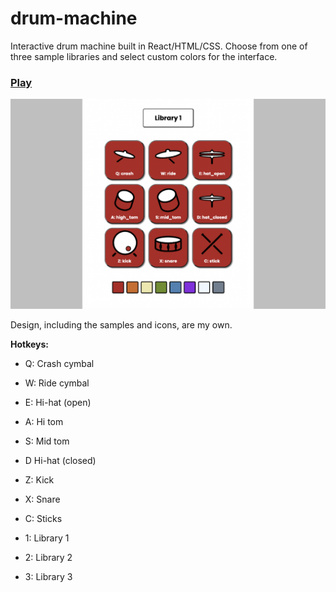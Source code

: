 # drum-machine

Interactive drum machine built in React/HTML/CSS. Choose from one of three sample libraries and select custom colors for the interface.

### [Play](https://rglanz.github.io/drum-machine)

<img src="/images/thumbnail.png" width="600px" />

Design, including the samples and icons, are my own. 

**Hotkeys:**
- Q: Crash cymbal
- W: Ride cymbal
- E: Hi-hat (open)
- A: Hi tom
- S: Mid tom
- D Hi-hat (closed)
- Z: Kick
- X: Snare
- C: Sticks

- 1: Library 1
- 2: Library 2
- 3: Library 3
